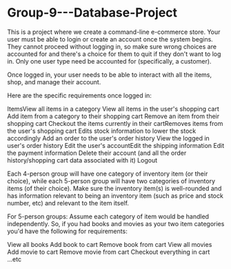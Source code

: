 # Group-9---Database-Project
This is a project where we create a command-line e-commerce store. Your user must be able to login or create an account once the system begins. They cannot proceed without logging in, so make sure wrong choices are accounted for and there's a choice for them to quit if they don't want to log in. Only one user type need be accounted for (specifically, a customer).

Once logged in, your user needs to be able to interact with all the items, shop, and manage their account.

Here are the specific requirements once logged in:

ItemsView all items in a category
View all items in the user's shopping cart
Add item from a category to their shopping cart
Remove an item from their shopping cart
Checkout the items currently in their cartRemoves items from the user's shopping cart
Edits stock information to lower the stock accordingly
Add an order to the user's order history
View the logged in user's order history
Edit the user's accountEdit the shipping information
Edit the payment information
Delete their account (and all the order history/shopping cart data associated with it)
Logout
 

Each 4-person group will have one category of inventory item (or their choice), while each 5-person group will have two categories of inventory items (of their choice). Make sure the inventory item(s) is well-rounded and has information relevant to being an inventory item (such as price and stock number, etc) and relevant to the item itself.

For 5-person groups: Assume each category of item would be handled independently. So, if you had books and movies as your two item categories you'd have the following for requirements:

View all books
Add book to cart
Remove book from cart
View all movies
Add movie to cart
Remove movie from cart
Checkout everything in cart
...etc
